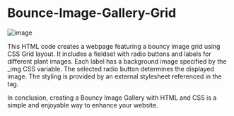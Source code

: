 # Bounce-Image-Gallery-Grid

![image](https://github.com/rimpa5036/Bounce-Image-Gallery-Grid/assets/66153973/42bd34c8-b02d-40fb-9167-d0dac32a4d23)

This HTML code creates a webpage featuring a bouncy image grid using CSS Grid layout. It includes a fieldset with radio buttons and labels for different plant images. Each label has a background image specified by the _img CSS variable. The selected radio button determines the displayed image. The styling is provided by an external stylesheet referenced in the <link> tag.

In conclusion, creating a Bouncy Image Gallery with HTML and CSS is a simple and enjoyable way to enhance your website. 

